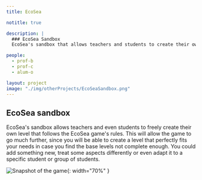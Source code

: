 ```yaml
---
title: EcoSea

notitle: true

description: |
  ### EcoSea Sandbox
  EcoSea's sandbox that allows teachers and students to create their own level.

people:
  - prof-b
  - prof-c
  - alum-o

layout: project
image: "./img/otherProjects/EcoSeaSandbox.png"
---
```


## EcoSea sandbox

EcoSea's sandbox allows teachers and even students to freely create their own level that follows
the EcoSea game's rules. This will allow the game to go much further, since you will be able to create a
level that perfectly fits your needs in case you find the base levels not complete enough. You could
add something new, treat some aspects differently or even adapt it to a specific student or group of
students.

![Snapshot of the game](./img/otherProjects/EcoSeaSandoxTwoSnaps.png){: width="70%" }
